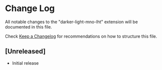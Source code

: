 # Change Log

All notable changes to the "darker-light-mno-lht" extension will be documented in this file.

Check [Keep a Changelog](http://keepachangelog.com/) for recommendations on how to structure this file.

## [Unreleased]

- Initial release
